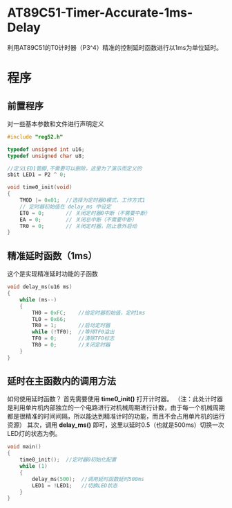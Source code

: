 # AT89C51-Timer-Accurate-1ms-Delay
利用AT89C51的T0计时器（P3^4）精准的控制延时函数进行以1ms为单位延时。

# 程序

## 前置程序
对一些基本参数和文件进行声明定义
```c
#include "reg52.h"

typedef unsigned int u16;
typedef unsigned char u8;

//定义LED1管脚,不需要可以删除，这里为了演示而定义的
sbit LED1 = P2 ^ 0; 

void time0_init(void)
{
	TMOD |= 0x01;  //选择为定时器0模式，工作方式1
	// 定时器初始值在 delay_ms 中设定
	ET0 = 0;       // 关闭定时器0中断（不需要中断）
	EA = 0;        // 关闭总中断（不需要中断）
	TR0 = 0;       // 关闭定时器，防止意外启动
}
```

## 精准延时函数（1ms）
这个是实现精准延时功能的子函数
```c
void delay_ms(u16 ms)
{
    while (ms--)
    {
        TH0 = 0xFC;    //给定时器初始值，定时1ms
        TL0 = 0x66;
        TR0 = 1;       //启动定时器
        while (!TF0);  //等待TF0溢出
        TF0 = 0;       //清除TF0标志
        TR0 = 0;       //关闭定时器
    }
}
```

## 延时在主函数内的调用方法
如何使用延时函数？
首先需要使用 **time0_init()** 打开计时器。
（注：此处计时器是利用单片机内部独立的一个电路进行对机械周期进行计数，由于每一个机械周期都是很精准的时间间隔，所以能达到精准计时的功能，而且不会占用单片机的运行资源）
其次，调用 **delay_ms()** 即可，这里以延时0.5（也就是500ms）切换一次LED灯的状态为例。
```c
void main()
{
	time0_init();  //定时器0初始化配置
	while (1)
	{
		delay_ms(500);  //调用延时函数延时500ms
		LED1 = !LED1;   //切换LED状态
	}
}
```



